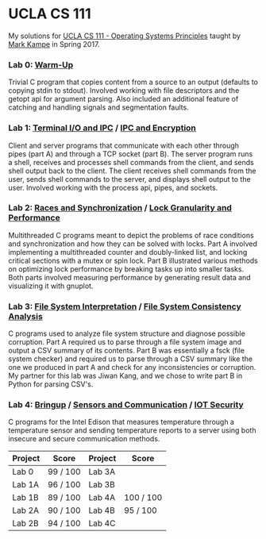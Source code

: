 # UCLA CS 111

My solutions for [UCLA CS 111 - Operating Systems Principles](http://web.cs.ucla.edu/classes/spring17/cs111/) taught by [Mark Kampe](https://www.linkedin.com/in/markkampe) in Spring 2017.

### Lab 0: [Warm-Up](http://web.cs.ucla.edu/classes/spring17/cs111/projects/P0.html)
Trivial C program that copies content from a source to an output (defaults to copying stdin to stdout). Involved working with file descriptors and the getopt api for argument parsing. Also included an additional feature of catching and handling signals and segmentation faults.  


### Lab 1: [Terminal I/O and IPC](http://web.cs.ucla.edu/classes/spring17/cs111/projects/P1A.html) / [IPC and Encryption](http://web.cs.ucla.edu/classes/spring17/cs111/projects/P1B.html)

Client and server programs that communicate with each other through pipes (part A) and through a TCP socket (part B). The server program runs a shell, receives and processes shell commands from the client, and sends shell output back to the client. The client receives shell commands from the user, sends shell commands to the server, and displays shell output to the user. Involved working with the process api, pipes, and sockets.


### Lab 2: [Races and Synchronization](http://web.cs.ucla.edu/classes/spring17/cs111/projects/P2A.html) / [Lock Granularity and Performance](http://web.cs.ucla.edu/classes/spring17/cs111/projects/P2B.html)

Multithreaded C programs meant to depict the problems of race conditions and synchronization and how they can be solved with locks. Part A involved implementing a multithreaded counter and doubly-linked list, and locking critical sections with a mutex or spin lock. Part B illustrated various methods on optimizing lock performance by breaking tasks up into smaller tasks. Both parts involved measuring performance by generating result data and visualizing it with gnuplot.


### Lab 3: [File System Interpretation](http://web.cs.ucla.edu/classes/spring17/cs111/projects/P3A.html) / [File System Consistency Analysis](http://web.cs.ucla.edu/classes/spring17/cs111/projects/P3B.html)

C programs used to analyze file system structure and diagnose possible corruption. Part A required us to parse through a file system image and output a CSV summary of its contents. Part B was essentially a fsck (file system checker) and required us to parse through a CSV summary like the one we produced in part A and check for any inconsistencies or corruption. My partner for this lab was Jiwan Kang, and we chose to write part B in Python for parsing CSV's.


### Lab 4: [Bringup](http://web.cs.ucla.edu/classes/spring17/cs111/projects/P4A.html) / [Sensors and Communication](http://web.cs.ucla.edu/classes/spring17/cs111/projects/P4B.html) / [IOT Security](http://web.cs.ucla.edu/classes/spring17/cs111/projects/P4C.html)

C programs for the Intel Edison that measures temperature through a temperature sensor and sending temperature reports to a server using both insecure and secure communication methods.


Project | Score | Project | Score
---- | ---- | ---- | ----
Lab 0 | 99 / 100 |  Lab 3A |
Lab 1A | 96 / 100 | Lab 3B |
Lab 1B | 89 / 100 | Lab 4A | 100 / 100
Lab 2A | 90 / 100 | Lab 4B | 95 / 100
Lab 2B | 94 / 100 | Lab 4C |
